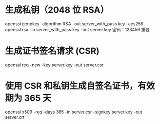 # 生成私钥（2048 位 RSA）
openssl genpkey -algorithm RSA -out server_with_pass.key -aes256
openssl rsa -in server_with_pass.key -out server.key
密码：123456   重要

# 生成证书签名请求 (CSR)
openssl req -new -key server.key -out server.csr

# 使用 CSR 和私钥生成自签名证书，有效期为 365 天
openssl x509 -req -days 365 -in server.csr -signkey server.key -out server.crt
